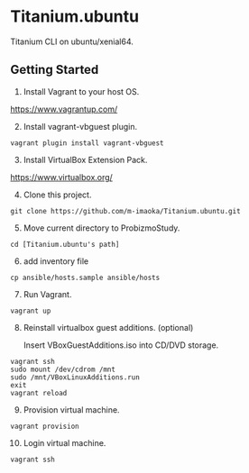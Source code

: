 # Titanium.ubuntu

Titanium CLI on ubuntu/xenial64.

## Getting Started

1. Install Vagrant to your host OS.

  https://www.vagrantup.com/

2. Install vagrant-vbguest plugin.
  ```
  vagrant plugin install vagrant-vbguest
  ```

3. Install VirtualBox Extension Pack.

  https://www.virtualbox.org/

4. Clone this project.

  ```
  git clone https://github.com/m-imaoka/Titanium.ubuntu.git
  ```

5. Move current directory to ProbizmoStudy.

  ```
  cd [Titanium.ubuntu's path]
  ```
6. add inventory file

  ```
  cp ansible/hosts.sample ansible/hosts
  ```
7. Run Vagrant.

  ```
  vagrant up
  ```
8. Reinstall virtualbox guest additions. (optional)

    Insert VBoxGuestAdditions.iso into CD/DVD storage.

  ```
  vagrant ssh
  sudo mount /dev/cdrom /mnt
  sudo /mnt/VBoxLinuxAdditions.run
  exit
  vagrant reload
  ```
9. Provision virtual machine.

  ```
  vagrant provision
  ```
10. Login virtual machine.

  ```
  vagrant ssh
  ```
